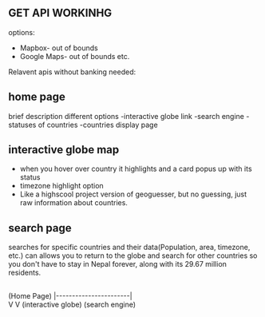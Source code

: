 ## GET API WORKINHG
options:
- Mapbox- out of bounds
- Google Maps- out of bounds
etc.

Relavent apis without banking needed:



## home page
brief description
different options
-interactive globe link
-search engine
    -statuses of countries
-countries display page



## interactive globe map
- when you hover over country it highlights and a card popus up with its status
- timezone highlight option
- Like a highscool project version of geoguesser, but no guessing, just raw information about countries.



## search page
searches for specific countries and their data(Population, area, timezone, etc.)
can
allows you to return to the globe and search for other countries so you don't have to stay in Nepal forever, along with its 29.67 million residents.



##

(Home Page)
    |-----------------------|   
    V                       V
(interactive globe)     (search engine)

